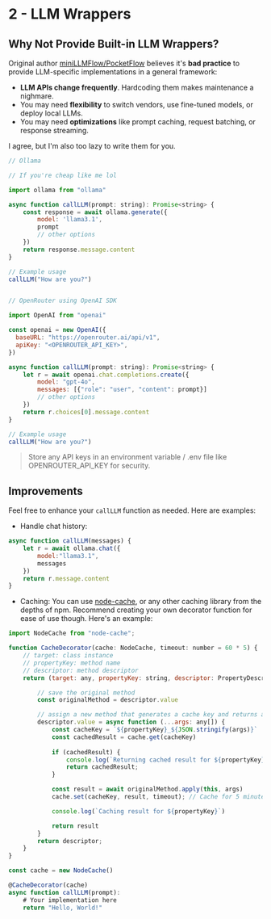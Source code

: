 # 2 - LLM Wrappers  

## Why Not Provide Built-in LLM Wrappers?
Original author [miniLLMFlow/PocketFlow](https://github.com/miniLLMFlow) believes it's **bad practice** to provide LLM-specific implementations in a general framework:
- **LLM APIs change frequently**. Hardcoding them makes maintenance a nighmare.
- You may need **flexibility** to switch vendors, use fine-tuned models, or deploy local LLMs.
- You may need **optimizations** like prompt caching, request batching, or response streaming.

I agree, but I'm also too lazy to write them for you.

```javascript
// Ollama 

// If you're cheap like me lol

import ollama from "ollama"

async function callLLM(prompt: string): Promise<string> {
    const response = await ollama.generate({
        model: 'llama3.1',
        prompt
        // other options
    })
    return response.message.content
}

// Example usage
callLLM("How are you?")
```

```javascript

// OpenRouter using OpenAI SDK

import OpenAI from "openai"

const openai = new OpenAI({
  baseURL: "https://openrouter.ai/api/v1",
  apiKey: "<OPENROUTER_API_KEY>",
})

async function callLLM(prompt: string): Promise<string> {
    let r = await openai.chat.completions.create({
        model: "gpt-4o",
        messages: [{"role": "user", "content": prompt}]
        // other options
    })
    return r.choices[0].message.content
}

// Example usage
callLLM("How are you?")
```

> Store any API keys in an environment variable / .env file like OPENROUTER_API_KEY for security.

## Improvements
Feel free to enhance your `callLLM` function as needed. Here are examples:

- Handle chat history:

```javascript
async function callLLM(messages) {
    let r = await ollama.chat({
        model:"llama3.1",
        messages
    })
    return r.message.content
}
```

- Caching: You can use [node-cache](https://www.npmjs.com/package/node-cache), or any other caching library from the depths of npm. Recommend creating your own decorator function for ease of use though. Here's an example:

```javascript
import NodeCache from "node-cache";

function CacheDecorator(cache: NodeCache, timeout: number = 60 * 5) {
    // target: class instance
    // propertyKey: method name
    // descriptor: method descriptor
    return (target: any, propertyKey: string, descriptor: PropertyDescriptor) => {

        // save the original method
        const originalMethod = descriptor.value

        // assign a new method that generates a cache key and returns a cached result if available
        descriptor.value = async function (...args: any[]) {
            const cacheKey = `${propertyKey}_${JSON.stringify(args)}`
            const cachedResult = cache.get(cacheKey)
        
            if (cachedResult) {
                console.log(`Returning cached result for ${propertyKey}`)
                return cachedResult;
            }

            const result = await originalMethod.apply(this, args)
            cache.set(cacheKey, result, timeout); // Cache for 5 minutes

            console.log(`Caching result for ${propertyKey}`)

            return result
        }
        return descriptor;
    }
}

const cache = new NodeCache()

@CacheDecorator(cache)
async function callLLM(prompt):
    # Your implementation here
    return "Hello, World!"
```